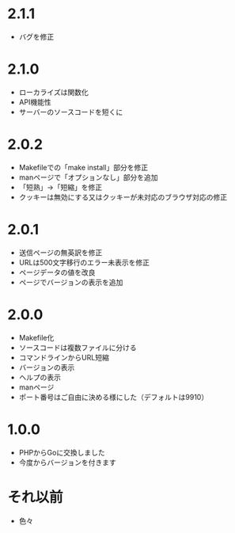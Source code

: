 # 2.1.1
* バグを修正

# 2.1.0
* ローカライズは関数化
* API機能性
* サーバーのソースコードを短くに

# 2.0.2
* Makefileでの「make install」部分を修正
* manページで「オプションなし」部分を追加
* 「短熟」→「短縮」を修正
* クッキーは無効にする又はクッキーが未対応のブラウザ対応の修正

# 2.0.1
* 送信ページの無英訳を修正
* URLは500文字移行のエラー未表示を修正
* ページデータの値を改良
* ページでバージョンの表示を追加

# 2.0.0
* Makefile化
* ソースコードは複数ファイルに分ける
* コマンドラインからURL短縮
* バージョンの表示
* ヘルプの表示
* manページ
* ポート番号はご自由に決める様にした（デフォルトは9910）

# 1.0.0
* PHPからGoに交換しました
* 今度からバージョンを付きます

# それ以前
* 色々
